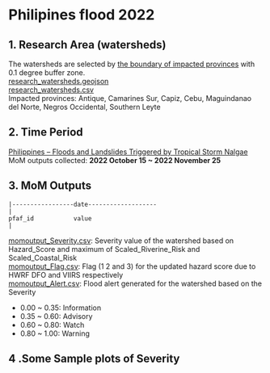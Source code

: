 # Philipines flood 2022
## 1. Research Area (watersheds)
The watersheds are selected by [the boundary of impacted provinces](impacted_provinces.geojson) with 0.1 degree buffer zone.  
[research_watersheds.geojson](research_watersheds.geojson)  
[research_watersheds.csv](research_watersheds.csv)  
Impacted provinces: Antique, Camarines Sur, Capiz, Cebu, Maguindanao del Norte, Negros Occidental, Southern Leyte
## 2. Time Period 
[Philippines – Floods and Landslides Triggered by Tropical Storm Nalgae](https://floodlist.com/asia/philippines-floods-storm-nalgae-october-2022)    
MoM outputs collected: **2022 October 15 ~ 2022 November 25**
## 3. MoM Outputs

```
|-----------------date-------------------
|
pfaf_id           value
|
```
[momoutput_Severity.csv](momoutput_Severity.csv): Severity value of the watershed based on Hazard_Score and maximum of Scaled_Riverine_Risk and Scaled_Coastal_Risk    
[momoutput_Flag.csv](momoutput_Flag.csv): Flag (1 2 and 3) for the updated hazard score due to HWRF DFO and VIIRS respectively   
[momoutput_Alert.csv](momoutput_Alert.csv): Flood alert generated for the watershed based on the Severity 
* 0.00 ~ 0.35: Information
* 0.35 ~ 0.60: Advisory
* 0.60 ~ 0.80: Watch
* 0.80 ~ 1.00: Warning 
## 4 .Some Sample plots of Severity


